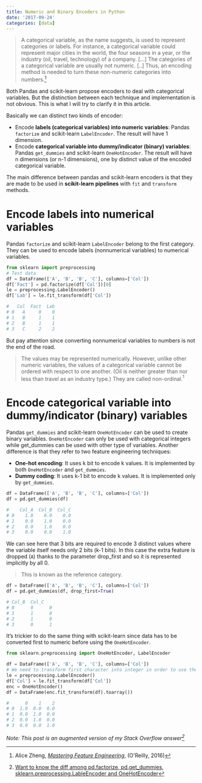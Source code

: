 ```yaml
---
title: Numeric and Binary Encoders in Python
date: '2017-09-24'
categories: [data]
---
```


> A categorical variable, as the name suggests, is used to represent categories or labels. For instance, a categorical variable could represent major cities in the world, the four seasons in a year, or the industry (oil, travel, technology) of a company. […] The categories of a categorical variable are usually not numeric. [..] Thus, an encoding method is needed to turn these non-numeric categories into numbers.[^1]

Both Pandas  and scikit-learn  propose encoders to deal with categorical variables. But the distinction between each technique and implementation is not obvious. This is what I will try to clarify it in this article.

Basically we can distinct two kinds of encoder:

* Encode **labels (categorical variables) into numeric variables**: Pandas `factorize` and scikit-learn `LabelEncoder`. The result will have 1 dimension.
* Encode **categorical variable into dummy/indicator (binary) variables**: Pandas `get_dummies` and scikit-learn `OneHotEncoder`. The result will have n dimensions (or n-1 dimensions), one by distinct value of the encoded categorical variable.

The main difference between pandas and scikit-learn encoders is that they are made to be used in **scikit-learn pipelines** with `fit` and `transform` methods.

# Encode labels into numerical variables

Pandas `factorize` and scikit-learn `LabelEncoder` belong to the first category. They can be used to encode labels (nonnumerical variables) to numerical variables.

```python
from sklearn import preprocessing
# Test data
df = DataFrame(['A', 'B', 'B', 'C'], columns=['Col'])
df['Fact'] = pd.factorize(df['Col'])[0]
le = preprocessing.LabelEncoder()
df['Lab'] = le.fit_transform(df['Col'])

#   Col  Fact  Lab
# 0   A     0    0
# 1   B     1    1
# 2   B     1    1
# 3   C     2    2
```

But pay attention since converting nonnumerical variables to numbers is not the end of the road.

> The values may be represented numerically. However, unlike other numeric variables, the values of a categorical variable cannot be ordered with respect to one another. (Oil is neither greater than nor less than travel as an industry type.) They are called non-ordinal.$^1$

# Encode categorical variable into dummy/indicator (binary) variables

Pandas `get_dummies` and scikit-learn `OneHotEncoder` can be used to create binary variables. `OneHotEncoder` can only be used with categorical integers while get_dummies can be used with other type of variables. Another difference is that they refer to two feature engineering techniques:

* **One-hot encoding**: It uses k bit to encode k values. It is implemented by both `OneHotEncoder` and `get_dummies`.
* **Dummy coding**: It uses k-1 bit to encode k values. It is implemented only by `get_dummies`.

```python
df = DataFrame(['A', 'B', 'B', 'C'], columns=['Col'])
df = pd.get_dummies(df)

#    Col_A  Col_B  Col_C
# 0    1.0    0.0    0.0
# 1    0.0    1.0    0.0
# 2    0.0    1.0    0.0
# 3    0.0    0.0    1.0
```

We can see here that 3 bits are required to encode 3 distinct values where the variable itself needs only 2 bits (k-1 bits). In this case the extra feature is dropped (`A`) thanks to the parameter drop_first and so it is represented implicitly by all 0.

> This is known as the reference category.

```python
df = DataFrame(['A', 'B', 'B', 'C'], columns=['Col'])
df = pd.get_dummies(df, drop_first=True)

# Col_B  Col_C
# 0      0      0
# 1      1      0
# 2      1      0
# 3      0      1
```

It’s trickier to do the same thing with scikit-learn since data has to be converted first to numeric before using the `OneHotEncoder`.

```python
from sklearn.preprocessing import OneHotEncoder, LabelEncoder

df = DataFrame(['A', 'B', 'B', 'C'], columns=['Col'])
# We need to transform first character into integer in order to use the OneHotEncoder
le = preprocessing.LabelEncoder()
df['Col'] = le.fit_transform(df['Col'])
enc = OneHotEncoder()
df = DataFrame(enc.fit_transform(df).toarray())

#      0    1    2
# 0  1.0  0.0  0.0
# 1  0.0  1.0  0.0
# 2  0.0  1.0  0.0
# 3  0.0  0.0  1.0
```

*Note: This post is an augmented version of my Stack Overflow answer[^2]*

[^1]: Alice Zheng, *[Mastering Feature Engineering](https://www.goodreads.com/book/show/31393737-mastering-feature-engineering)*, (O'Reilly, 2016)
[^2]: [Want to know the diff among pd.factorize, pd.get_dummies, sklearn.preprocessing.LableEncoder and OneHotEncoder](https://stackoverflow.com/questions/40336502/want-to-know-the-diff-among-pd-factorize-pd-get-dummies-sklearn-preprocessing)
